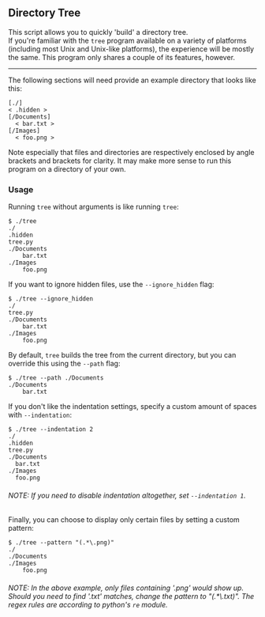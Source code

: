 ## Directory Tree

This script allows you to quickly 'build' a directory tree.<br />
If you're familiar with the `tree` program available on a variety of platforms (including most Unix and Unix-like platforms),
the experience will be mostly the same. This program only shares a couple of its features, however.

---

The following sections will need provide an example directory that looks like this:

```shell
[./]
< .hidden >
[/Documents]
  < bar.txt >
[/Images]
  < foo.png >
```

Note especially that files and directories are respectively enclosed by angle brackets and brackets for clarity.
It may make more sense to run this program on a directory of your own.

### Usage

Running `tree` without arguments is like running `tree`:

```shell
$ ./tree
./
.hidden
tree.py
./Documents
    bar.txt
./Images
    foo.png
```

If you want to ignore hidden files, use the `--ignore_hidden` flag:

```shell
$ ./tree --ignore_hidden
./
tree.py
./Documents
    bar.txt
./Images
    foo.png
```

By default, `tree` builds the tree from the current directory, but you can override this using the `--path` flag:

```shell
$ ./tree --path ./Documents
./Documents
    bar.txt
```

If you don't like the indentation settings, specify a custom amount of spaces with `--indentation`:

```shell
$ ./tree --indentation 2
./
.hidden
tree.py
./Documents
  bar.txt
./Images
  foo.png
```

###### NOTE: If you need to disable indentation altogether, set `--indentation 1`.

Finally, you can choose to display only certain files by setting a custom pattern:

```shell
$ ./tree --pattern "(.*\.png)"
./
./Documents
./Images
    foo.png
```
    
###### NOTE: In the above example, only files containing '.png' would show up. Should you need to find '.txt' matches, change the pattern to "(.*\\.txt)". The regex rules are according to python's `re` module.
